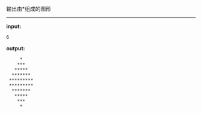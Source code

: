 输出由*组成的图形
****
**input:**
```
6
```
**output:**
```
     *
    ***
   *****
  *******
 *********
 *********
  *******
   *****
    ***
     *
```